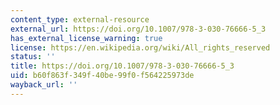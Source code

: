 ```yaml
---
content_type: external-resource
external_url: https://doi.org/10.1007/978-3-030-76666-5_3
has_external_license_warning: true
license: https://en.wikipedia.org/wiki/All_rights_reserved
status: ''
title: https://doi.org/10.1007/978-3-030-76666-5_3
uid: b60f863f-349f-40be-99f0-f564225973de
wayback_url: ''
---
```


